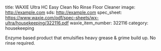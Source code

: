 title:  WAXIE Ultra HC Easy Clean No Rinse Floor Cleaner 
image: http://example.com 
sds: http://example.com
spec_sheet: https://www.waxie.com/pdf/spec-sheets/wx-ultra/housekeeping/322116.pdf
waxie_item_number: 322116
category: housekeeping

Enzyme based product that emulsifies heavy grease & grime build up. No rinse required.

